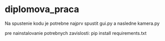 # diplomova_praca

Na spustenie kodu je potrebne najprv spustit gui.py a nasledne kamera.py

pre nainstalovanie potrebnych zavislosti: pip install requirements.txt

